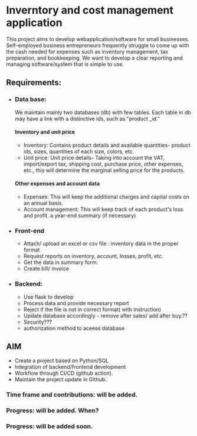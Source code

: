 # Inverntory and cost management application
This project aims to develop webapplication/software for small businesses. Self-employed business entrepreneurs frequently struggle to come up with the cash needed for expenses such as inventory management, tax preparation, and bookkeeping. We want to develop a clear reporting and managing software/system that is simple to use. 


## Requirements:
* ### Data base:
  We maintain mainly two databases (db) with few tables. Each table in db may have a link with a distinctive ids, such as "product _id." 
  #### Inventory and unit price
    * Inventory: Contains product details and available quantities- product ids, sizes, quantities of each size, colors, etc.
    * Unit price: Unit price details- Taking into account the VAT, import/export tax, shipping cost, purchase price, other expenses, etc., this will determine the marginal selling price for the products. 
   #### Other expenses and account data
    * Expenses: This will keep the additional charges and capital costs on an annual basis.
    * Account management: This will keep track of each product's loss and profit. a year-end summary (if necessary)

* ### Front-end
    * Attach/ upload an excel or csv file : inventory data in the proper format
    * Request reports on inventory, account, losses, profit, etc.
    * Get the data in summary form: 
    * Create bill/ invoice

* ### Backend:
    * Use flask to develop
    * Process data and provide necessary report
    * Reject if the file is not in correct format( with instruction)
    * Update database accordingly - remove after sales/ add after buy.??
    * Security??? 
    * authorization method to aceess database

 ## AIM 
 * Create a project based on Python/SQL 
 * Integration of backend/frontend development
 * Workflow through CI/CD (github action).
 * Maintain the project update in Github.
 
 
 ### Time frame and contributions: will be added.
 
 ### Progress: will be added. When?
 ### Progress: will be added soon.  
